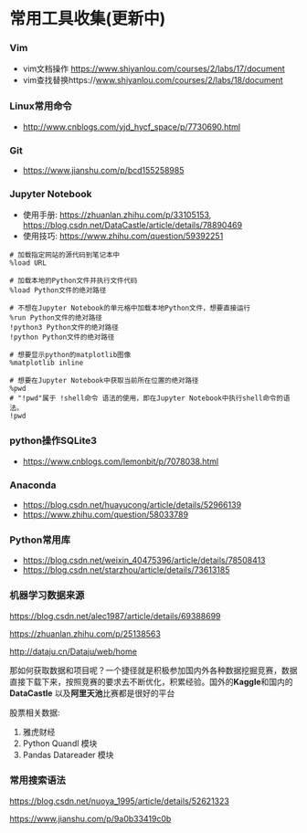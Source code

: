 # 常用工具收集(更新中)

### Vim

- vim文档操作 https://www.shiyanlou.com/courses/2/labs/17/document
- vim查找替换https://www.shiyanlou.com/courses/2/labs/18/document

### Linux常用命令

- http://www.cnblogs.com/yjd_hycf_space/p/7730690.html

### Git

- https://www.jianshu.com/p/bcd155258985

### Jupyter Notebook

- 使用手册: https://zhuanlan.zhihu.com/p/33105153, https://blog.csdn.net/DataCastle/article/details/78890469
- 使用技巧: https://www.zhihu.com/question/59392251

```
# 加载指定网站的源代码到笔记本中
%load URL

# 加载本地的Python文件并执行文件代码
%load Python文件的绝对路径

# 不想在Jupyter Notebook的单元格中加载本地Python文件，想要直接运行
%run Python文件的绝对路径
!python3 Python文件的绝对路径
!python Python文件的绝对路径

# 想要显示python的matplotlib图像
%matplotlib inline

# 想要在Jupyter Notebook中获取当前所在位置的绝对路径
%pwd
# "!pwd"属于 !shell命令 语法的使用，即在Jupyter Notebook中执行shell命令的语法。
!pwd

```



### python操作SQLite3

- <https://www.cnblogs.com/lemonbit/p/7078038.html>

### Anaconda

- https://blog.csdn.net/huayucong/article/details/52966139
- https://www.zhihu.com/question/58033789

### Python常用库

- https://blog.csdn.net/weixin_40475396/article/details/78508413
- https://blog.csdn.net/starzhou/article/details/73613185

### 机器学习数据来源

<https://blog.csdn.net/alec1987/article/details/69388699>

<https://zhuanlan.zhihu.com/p/25138563>

<http://dataju.cn/Dataju/web/home>

那如何获取数据和项目呢？一个捷径就是积极参加国内外各种数据挖掘竞赛，数据直接下载下来，按照竞赛的要求去不断优化，积累经验。国外的**Kaggle**和国内的**DataCastle** 以及**阿里天池**比赛都是很好的平台

股票相关数据:

1. 雅虎财经
2. Python Quandl 模块
3. Pandas Datareader 模块

### 常用搜索语法

https://blog.csdn.net/nuoya_1995/article/details/52621323

https://www.jianshu.com/p/9a0b33419c0b